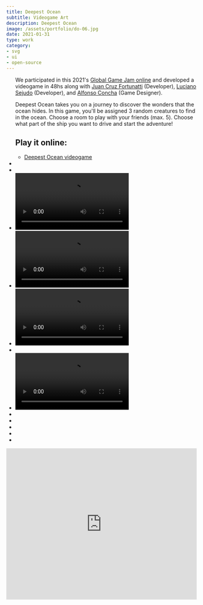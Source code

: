 ```yaml
---
title: Deepest Ocean
subtitle: Videogame Art
description: Deepest Ocean
image: /assets/portfolio/do-06.jpg
date: 2021-01-31
type: work
category: 
- svg
- ui
- open-source
---
```


<ul class="gallery masonry">
    <div class="content">
        <p>We participated in this 2021's <a target="_blank" rel="noreferrer" href="https://globalgamejam.org/2021/games/deepest-ocean-6">Global Game Jam online</a> and developed a videogame in 48hs along with <a target="_blank" rel="noreferrer" href="https://twitter.com/jcfortunatti">Juan Cruz Fortunatti</a> (Developer), <a target="_blank" rel="noreferrer" href="https://twitter.com/luucho_s">Luciano Sejudo</a>  (Developer), and <a target="_blank" rel="noreferrer" href="https://twitter.com/sikolio">Alfonso Concha</a> (Game Designer).</p>
        <p>Deepest Ocean takes you on a journey to discover the wonders that the ocean hides. In this game, you'll be assigned 3 random creatures to find in the ocean. Choose a room to play with your friends (max. 5). Choose what part of the ship you want to drive and start the adventure!</p>
        <h2>Play it online:</h2>
        <ul class="music-list">
            <li><a target="_blank" rel="noreferrer" href="http://deepestocean.tk/" class="heart">Deepest Ocean videogame</a></li>
        </ul>
    </div>
    <li><img src="/assets/portfolio/do-10.jpg" alt=""></li>
    <li><img src="/assets/portfolio/do-03.jpg" alt=""></li>
    <li><video controls><source src="/assets/portfolio/do-12.mp4" type="video/mp4"></video></li>
    <li><video controls><source src="/assets/portfolio/do-13.mp4" type="video/mp4"></video></li>
    <li><video controls><source src="/assets/portfolio/do-14.mp4" type="video/mp4"></video></li>    
    <li><img src="/assets/portfolio/do-11.jpg" alt=""></li>
    <li><video controls><source src="/assets/portfolio/do-05.mp4" type="video/mp4"><p>Your browser doesn't support HTML5 video. Here is a <a href="https://www.youtube.com/watch?v=tga0DzSCKt0&ab_channel=MarianaBeldi">link to the video</a> instead.</p></video></li>
    <li><img src="/assets/portfolio/do-02.jpg" alt=""></li>
    <li><img src="/assets/portfolio/do-01.jpg" alt=""></li>
    <li><img src="/assets/portfolio/do-06.jpg" alt=""></li>
    <li><img src="/assets/portfolio/do-09.jpg" alt=""></li>
    <li><img src="/assets/portfolio/do-07.png" alt=""></li>
</ul>

<iframe class="iframe-post" width="100%" height="400" src="https://www.youtube.com/embed/Nnxix-JGn0A?si=DouWeAHsR3e0yEXf" title="YouTube video player" frameborder="0" allow="accelerometer; autoplay; clipboard-write; encrypted-media; gyroscope; picture-in-picture; web-share" referrerpolicy="strict-origin-when-cross-origin" allowfullscreen></iframe>
<!-- 

---
title: Spiritualized Calendar
subtitle: Music Calendar
description: Spiritualized Calendar
image: /assets/portfolio/th-calendar.jpg
date: 02 Dec 2015
category: 
- illustration
- graphic design
- art direction
---

<ul class="tags">
    <li>art direction</li>
    <li>illustration</li>
    <li>graphic design</li>
</ul>
<ul class="gallery masonry">
    <div class="content">
        <p class="content-date">December, 2015</p>
        <h1>Spiritualized Calendar</h1>
        <p>A tribute to Spiritualized album 'Ladies and gentlemen we are floating in space' I made ​​a calendar illustrating briefly each one of the 12 songs on CD format.</p>
        <h2>Print yours:</h2>
        <ul class="music-list">
            <li><a target="_blank" rel="noreferrer" href="https://holabelda.com/portfoliofolio/2020/04/03/spiritualized-calendar-for-print/" class="heart">Free download</a></li>
        </ul>
    </div>
    <li><img src="/assets/portfolio/th-calendar.jpg"></li>
    <li><img src="/assets/portfolio/calendar-02.jpg"></li>
    <li><img src="/assets/portfolio/calendar-03.jpg"></li>
    <li><img src="/assets/portfolio/calendar-04.jpg"></li>
    <li><img src="/assets/portfolio/calendar-05.jpg"></li>
    <li><img src="/assets/portfolio/calendar-06.jpg"></li>
    <li><img src="/assets/portfolio/calendar-07.jpg"></li>
    <li><img src="/assets/portfolio/calendar-08.jpg"></li>
    <li><img src="/assets/portfolio/calendar-09.jpg"></li>
    <li><img src="/assets/portfolio/calendar-10.jpg"></li>
    <li><img src="/assets/portfolio/calendar-11.jpg"></li>
    <li><img src="/assets/portfolio/calendar-12.jpg"></li>
    <li><img src="/assets/portfolio/calendar-13.jpg"></li>
    <li><img src="/assets/portfolio/calendar-14.jpg"></li>
</ul> -->